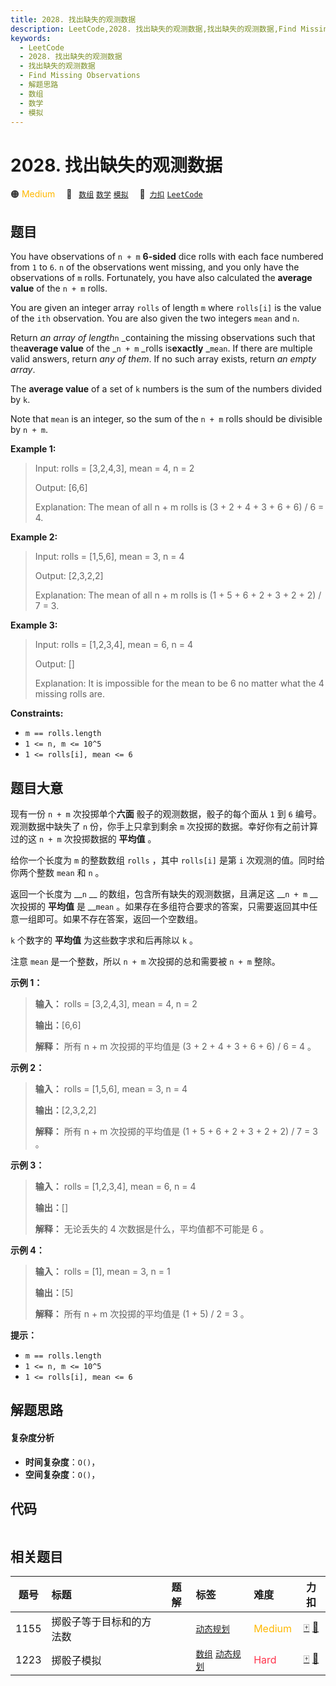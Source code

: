 ```yaml
---
title: 2028. 找出缺失的观测数据
description: LeetCode,2028. 找出缺失的观测数据,找出缺失的观测数据,Find Missing Observations,解题思路,数组,数学,模拟
keywords:
  - LeetCode
  - 2028. 找出缺失的观测数据
  - 找出缺失的观测数据
  - Find Missing Observations
  - 解题思路
  - 数组
  - 数学
  - 模拟
---
```


# 2028. 找出缺失的观测数据

🟠 <font color=#ffb800>Medium</font>&emsp; 🔖&ensp; [`数组`](/tag/array.md) [`数学`](/tag/math.md) [`模拟`](/tag/simulation.md)&emsp; 🔗&ensp;[`力扣`](https://leetcode.cn/problems/find-missing-observations) [`LeetCode`](https://leetcode.com/problems/find-missing-observations)

## 题目

You have observations of `n + m` **6-sided** dice rolls with each face
numbered from `1` to `6`. `n` of the observations went missing, and you only
have the observations of `m` rolls. Fortunately, you have also calculated the
**average value** of the `n + m` rolls.

You are given an integer array `rolls` of length `m` where `rolls[i]` is the
value of the `ith` observation. You are also given the two integers `mean` and
`n`.

Return _an array of length_`n` _containing the missing observations such that
the**average value** of the _`n + m` _rolls is**exactly** _`mean`. If there
are multiple valid answers, return _any of them_. If no such array exists,
return _an empty array_.

The **average value** of a set of `k` numbers is the sum of the numbers
divided by `k`.

Note that `mean` is an integer, so the sum of the `n + m` rolls should be
divisible by `n + m`.



**Example 1:**

> Input: rolls = [3,2,4,3], mean = 4, n = 2
> 
> Output: [6,6]
> 
> Explanation: The mean of all n + m rolls is (3 + 2 + 4 + 3 + 6 + 6) / 6 = 4.

**Example 2:**

> Input: rolls = [1,5,6], mean = 3, n = 4
> 
> Output: [2,3,2,2]
> 
> Explanation: The mean of all n + m rolls is (1 + 5 + 6 + 2 + 3 + 2 + 2) / 7 = 3.

**Example 3:**

> Input: rolls = [1,2,3,4], mean = 6, n = 4
> 
> Output: []
> 
> Explanation: It is impossible for the mean to be 6 no matter what the 4 missing rolls are.

**Constraints:**

  * `m == rolls.length`
  * `1 <= n, m <= 10^5`
  * `1 <= rolls[i], mean <= 6`


## 题目大意

现有一份 `n + m` 次投掷单个**六面** 骰子的观测数据，骰子的每个面从 `1` 到 `6` 编号。观测数据中缺失了 `n` 份，你手上只拿到剩余
`m` 次投掷的数据。幸好你有之前计算过的这 `n + m` 次投掷数据的 **平均值** 。

给你一个长度为 `m` 的整数数组 `rolls` ，其中 `rolls[i]` 是第 `i` 次观测的值。同时给你两个整数 `mean` 和 `n` 。

返回一个长度为 __`n` __ 的数组，包含所有缺失的观测数据，且满足这 __`n + m` __ 次投掷的 **平均值** 是 __`mean`
。如果存在多组符合要求的答案，只需要返回其中任意一组即可。如果不存在答案，返回一个空数组。

`k` 个数字的 **平均值** 为这些数字求和后再除以 `k` 。

注意 `mean` 是一个整数，所以 `n + m` 次投掷的总和需要被 `n + m` 整除。



**示例 1：**

> 
> 
> 
> 
> 
> **输入：** rolls = [3,2,4,3], mean = 4, n = 2
> 
> **输出：**[6,6]
> 
> **解释：** 所有 n + m 次投掷的平均值是 (3 + 2 + 4 + 3 + 6 + 6) / 6 = 4 。
> 
> 

**示例 2：**

> 
> 
> 
> 
> 
> **输入：** rolls = [1,5,6], mean = 3, n = 4
> 
> **输出：**[2,3,2,2]
> 
> **解释：** 所有 n + m 次投掷的平均值是 (1 + 5 + 6 + 2 + 3 + 2 + 2) / 7 = 3 。
> 
> 

**示例 3：**

> 
> 
> 
> 
> 
> **输入：** rolls = [1,2,3,4], mean = 6, n = 4
> 
> **输出：**[]
> 
> **解释：** 无论丢失的 4 次数据是什么，平均值都不可能是 6 。
> 
> 

**示例 4：**

> 
> 
> 
> 
> 
> **输入：** rolls = [1], mean = 3, n = 1
> 
> **输出：**[5]
> 
> **解释：** 所有 n + m 次投掷的平均值是 (1 + 5) / 2 = 3 。
> 
> 



**提示：**

  * `m == rolls.length`
  * `1 <= n, m <= 10^5`
  * `1 <= rolls[i], mean <= 6`


## 解题思路

#### 复杂度分析

- **时间复杂度**：`O()`，
- **空间复杂度**：`O()`，

## 代码

```javascript

```

## 相关题目

<!-- prettier-ignore -->
| 题号 | 标题 | 题解 | 标签 | 难度 | 力扣 |
| :------: | :------ | :------: | :------ | :------ | :------: |
| 1155 | 掷骰子等于目标和的方法数 |  |  [`动态规划`](/tag/dynamic-programming.md) | <font color=#ffb800>Medium</font> | [🀄️](https://leetcode.cn/problems/number-of-dice-rolls-with-target-sum) [🔗](https://leetcode.com/problems/number-of-dice-rolls-with-target-sum) |
| 1223 | 掷骰子模拟 |  |  [`数组`](/tag/array.md) [`动态规划`](/tag/dynamic-programming.md) | <font color=#ff334b>Hard</font> | [🀄️](https://leetcode.cn/problems/dice-roll-simulation) [🔗](https://leetcode.com/problems/dice-roll-simulation) |